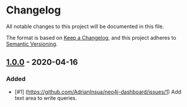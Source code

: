 # Changelog

All notable changes to this project will be documented in this file.

The format is based on [Keep a Changelog](https://keepachangelog.com/en/1.0.0/),
and this project adheres to [Semantic Versioning](https://semver.org/spec/v2.0.0.html).

## [1.0.0] - 2020-04-16

### Added

- [#1] (https://github.com/AdrianInsua/neo4j-dashboard/issues/1) Add text area to write queries.



[Unreleased]: https://github.com/AdrianInsua/neo4j-service/compare/commits?targetBranch=1.0.0&sourceBranch=refs/heads/develop
[1.0.0]: https://github.com/AdrianInsua/neo4j-service/compare/commits?until=1.0.0
